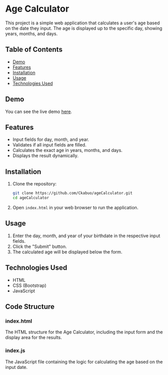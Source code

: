 # Age Calculator

This project is a simple web application that calculates a user's age based on the date they input. The age is displayed up to the specific day, showing years, months, and days.

## Table of Contents
- [Demo](#demo)
- [Features](#features)
- [Installation](#installation)
- [Usage](#usage)
- [Technologies Used](#technologies-used)

## Demo
You can see the live demo [here](#). 

## Features
- Input fields for day, month, and year.
- Validates if all input fields are filled.
- Calculates the exact age in years, months, and days.
- Displays the result dynamically.

## Installation
1. Clone the repository:
    ```sh
    git clone https://github.com/Ckabuo/ageCalculator.git
    cd ageCalculator
    ```
2. Open `index.html` in your web browser to run the application.

## Usage
1. Enter the day, month, and year of your birthdate in the respective input fields.
2. Click the "Submit" button.
3. The calculated age will be displayed below the form.

## Technologies Used
- HTML
- CSS (Bootstrap)
- JavaScript

## Code Structure
### index.html
The HTML structure for the Age Calculator, including the input form and the display area for the results.

### index.js
The JavaScript file containing the logic for calculating the age based on the input date.
